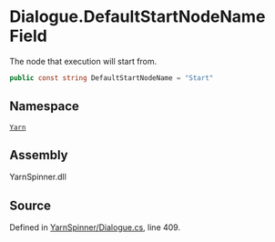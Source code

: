# Dialogue.DefaultStartNodeName Field
The node that execution will start from.

```csharp
public const string DefaultStartNodeName = "Start"
```



## Namespace
[`Yarn`](/api/csharp/yarn/README.md)

## Assembly
YarnSpinner.dll

## Source
Defined in [YarnSpinner/Dialogue.cs](https://github.com/YarnSpinnerTool/YarnSpinner//blob/develop/YarnSpinner/Dialogue.cs#L409), line 409.

